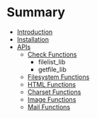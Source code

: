 # Summary

* [Introduction](README.md)
* [Installation](installation.md)
* [APIs](apis.md)
   * [Check Functions](check_functions.md)
       * filelist_lib
       * getfile_lib
   * [Filesystem Functions](filesystem_functions.md)
   * [HTML Functions](html_functions.md)
   * [Charset Functions](charset_functions.md)
   * [Image Functions](image_functions.md)
   * [Mail Functions](mail_functions.md)


